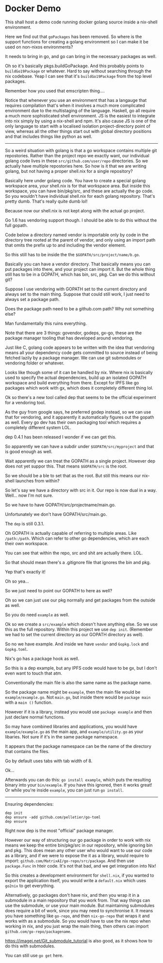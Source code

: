 Docker Demo
==============

This shall host a demo code running docker golang source inside a nix-shell environment.

Here we find out that `goPackages` has been removed. So where is the support functions for creating a golang environment so I can make it be used on non-nixos environments?

It needs to bring in go, and go can bring in the necessary packages as well.

Oh so it's basically pkgs.buildGoPackage. And this probably points to `buildGo19Package` or whatever. Hard to say without searching through the nix codebase. Yeap  I can see that it's `buildGo19Package` from the top level packages.

Remember how you used that emscripten thing....

Notice that whenever you use an environment that has a langauge that requires compilation that's when it involves a much more complicated environment due to the multistaging of the language. Haskell, go all require a much more sophisticated shell environment. JS is the easiest to integrate into nix simply by using a nix-shell and npm. It's also cause JS is one of the only language to start with a localised isolation project-directory point of view, whereas all the other things start out with global directory positions and that includes things like python as well.

---

So a weird situation with golang is that a go workspace contains multiple git repostories. Rather than the project repo we exactly want, our individual golang code lives in these `src/github.com/user/repo` directories. So we actually have multiple repostories here. So how is it that we are writing golang, but not having a proper shell.nix for a single repository?

Basically here under golang code. You have to create a special golang workspace area, your shell.nix is for that workspace area. But inside this workspace, you can have bin/pkg/src, and these are actually the go code. So you wouldn't have individual shell.nix for each golang repository. That's pretty dumb. That's really quite dumb lol!

Because now our shell.nix is not kept along with the actual go project.

Go 1.6 has vendoring support though. I should be able to do this without the full gopath.

Code below a directory named vendor is importable only by code in the directory tree rooted at the parent of vendor, and only using an import path that omits the prefix up to and including the vendor element.

So this still has to be inside the the `$GOPATH/src/project/name/b.go`.

Basically you can have a vendor directory. That basically means you can put packages into there, and your project can import it. But the whole thing still has to be in a GOPATH, which has bin, src, pkg. Can we do this without git?

Suppose I use vendoring with GOPATH set to the current directory and always set to the main thing. Suppose that could still work, I just need to always set a package path.

Does the package path need to be a github.com path? Why not something else?

Man fundamentally this ruins everything.

Note that there are 3 things: govendor, godeps, gx-go, these are the package manager tooling that has developed around vendoring.

Just like C, golang code appears to be written with the idea that vendoring means all your dependency code gets committed to source instead of being fetched lazily by a package manager. We can use git submodules or vendoring folder or whatever.

Looks like though some of it can be handled by nix. Where nix is basically used to specify the actual dependencies, build up an isolated GOPATH workspace and build everything from there. Except for IPFS like go packages which work with gx, which does it completely different thing lol.

Ok so there's a new tool called dep that seems to be the official experiment for a vendoring tool.

As the guy from google says, he preferred godep instead, so we can use that for vendoring, and it apparently it automatically figures out the gopath as well. Every go dev has their own packaging tool which requires a completely different system LOL.

dep 0.4.1 has been released I wonder if we can get this.

So apparently we can have a subdir under `$GOPATH/src/myproject` and that is good enough as well.

Wait apparently we can treat the GOPATH as a single project. However dep does not yet suppor this. That means `$GOPATH/src` is the root.

So we should be a ble to set that as the root. But still this means our nix-shell launches from within?

So let's say we have a directory with src in it. Our repo is now dual in a way. Well... now I'm not sure.

So we have to have GOPATH/src/projectname/main.go.

Unfortunately we don't have GOPATH/src/main.go.

The `dep` is still 0.3.1.

Oh GOPATH is actually capable of referring to multiple areas. Like `/path:/path`. Which can refer to other go dependencies, which are each their own workspace.

You can see that within the repo, src and shit are actually there. LOL.

So that should mean there's a .gitignore file that ignores the bin and pkg.

Yep that's exactly it!

Oh so yea...

So we just need to point our GOPATH to here as well?

Oh so we can just use our pkg normally and get packages from the outside as well.

So you do need `example` as well.

Ok so we create a `src/example` which doesn't have anything else. So we use this as the full repository. Within this project we use `dep init`. (Remember we had to set the current directory as our GOPATH directory as well).

So no we have example. And inside we have `vendor` and `Gopkg.lock` and `Gopkg.toml`.

Nix's go has a package hook as well.

So this is a dep example, but any IPFS code would have to be gx, but I don't even want to touch that atm.

Conventionally the main file is also the same name as the package name.

So the package name might be `example`, then the main file would be `example/example.go`. Not `main.go`, but inside there would be `package main` with a `main ()` function.

However if it is a library, instead you would use `package example` and then just declare normal functions.

So may have combined libraries and applications, you would have `example/example.go` as the main app, and `example/utility.go` as your libaries. Not sure if it's in the same package namespace.

It appears that the package namespace can be the name of the directory that contains the files.

Go by default uses tabs with tab width of 8.

Ok...

Afterwards you can do this: `go install example`, which puts the resulting binary into your `bin/example`. If you have this ignored, then it works great! Or while you're inside `example`, you can just run `go install`.

---

Ensuring dependencies:

```
dep init
dep ensure -add github.com/pelletier/go-toml
dep ensure
```

Right now dep is the most "official" package manager.

However our way of structuring our go package in order to work with nix means we keep the entire bin/pkg/src in our repository, while ignoring bin and pkg. This does mean any other user who would want to use our code as a library, and if we were to expose the it as a library, would require to import: `github.com/MatrixAI/go-repo/src/package`. And then use `package.Func` in hteir code. It's not that bad, and we get integration into Nix!

So this creates a development environment for `shell.nix`, if you wanted to export the application itself, you would write a `default.nix` which uses `go2nix` to get everything.

Alternatively, go packages don't have nix, and then you wrap it in a submodule in a main repository that you work from. That way things can use the submodule, or use your main module. But maintaining submodules does require a bit of work, since you may need to synchronise it. It means you have something like `go-repo`, and then `nix-go-repo` that wraps it and works with as a submodule. So you would have to use the nix repo when working in nix, and you just wrap the main thing, then others can import `github.com/go-repo/packagename`.

https://imagej.net/Git_submodule_tutorial is also good, as it shows how to do this with submodules.

You can still use `go get` here.
